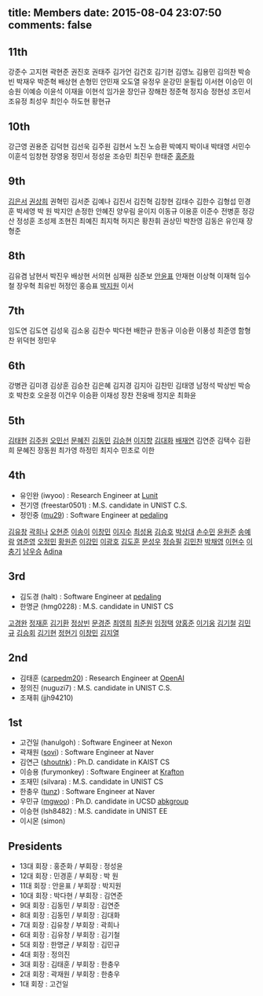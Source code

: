 ﻿title: Members
date: 2015-08-04 23:07:50
comments: false
---

## 11th

강준수 고지현 곽현준 권진호 권태주 김가언 김건호 김기현 김영노 김용민 김의찬 박승빈 박재우 박준혁 배상현 손형민 안민재 오도열 유정우 윤강민 윤필립 이서현 이승민 이승원 이예승 이윤석 이재을 이현석 임가윤 장인규 장해찬 정준혁 정지승 정현성 조민서 조유정 최성우 최인수 하도현 황현규

## 10th

강근영 권용준 김덕현 김선욱 김주원 김현서 노진 노승환 박예지 박이내 박태영 서민수 이훈석 임창현 장영웅 정민서 정성윤 조승민 최진우 한태준 [홍준화](https://github.com/junwha0511)

## 9th
[김은서](fran5804) [권상희](sh0408sh) 권혁민 김서준 김예나 김진서 김진혁 김창현 김태수 김한수 김형섭 민경훈 박세영 박 원 박지안 손정한 안혜진 양우림 윤이지 이동규 이용훈 이준수 전병훈 정강산 정성훈 조성제 조현진 최예진 최지혁 허지은 황찬휘 권상민 박찬영 김동은 유인재 장형준

## 8th

김유겸 남현서 박진우 배상현 서의현 심재환 심준보 [안윤표](https://github.com/Raon1123) 안재현 이상혁 이재혁 임수철 장우혁 최유빈 허정인 홍승표 [박지원](https://github.com/jwp18) 이서

## 7th

임도연 김도연 김성욱 김소웅 김찬수 박다현 배한규 한동규 이승환 이풍성 최준영 함형찬 위덕현 정민우

## 6th

강병관 김미경 김상훈 김승찬 김은혜 김지경 김지아 김찬민 김태영 남정석 박상빈 박승호 박찬호 오윤정 이건우 이승환 이재성 장찬 전웅배 정지운 최화윤

## 5th

[김태현](https://github.com/kgyoo8232) [김주원](https://github.com/kjw940506) [오민선](https://github.com/minsunny5) [문혜진](https://github.com/hyj5579) [김동민](https://github.com/rocky112358) [김승현](https://github.com/wingcoke) [이지향](https://github.com/haeng1605) [김대화](https://github.com/eoghk123) [배재연](https://github.com/jeje910) 김연준 김택수 김환희 문혜진 장동원 최가영 하정민 최지수 민초로 이한 

## 4th

- 유인완 (iwyoo) : Research Engineer at [Lunit](https://lunit.io/)
- 전기영 (freestar0501) : M.S. candidate in UNIST C.S.
- 정인중 ([mu29](http://yeoubi.net/)) : Software Engineer at [pedaling](https://pedaling.net/)

[김유창](http://healthyvegeta.github.io) [곽희나](https://github.com/dotaitch) [오현준](https://github.com/dhguswns23) [이송이](https://github.com/rookie) [이창민](https://github.com/ulistar93) [이지수](https://github.com/chorista) [최성용](https://github.com/sychoi1996) [김승호](https://github.com/isho) [박상대](https://github.com/dad0100) [손수민](https://github.com/ty79450) [윤원준](https://github.com/starjun24) [송예람](https://github.com/tdf3820) [염준영](https://github.com/yoeum0013) [오정민](https://github.com/als0414) [황원준](https://github.com/gwaka) [이강민](https://github.com/ygangmin) [이광호](https://github.com/khlee369) [김도훈](https://github.com/elvis03) [문성우](https://github.com/LayMoon) [정승필](https://github.com/smjsp7) [김민찬](https://github.com/minchan0712) [박채영](https://github.com/codud1026) [이현수](https://github.com/telljoy) [이충기](http://chungyi347.github.io/) [남우승](https://github.com/ssa1137) [Adina](https://github.com/adina)

## 3rd
- 김도경 (halt) : Software Engineer at [pedaling](https://pedaling.net/)
- 한명균 (hmg0228) : M.S. candidate in UNIST CS

[고경완](https://github.com/aqaqaqaq) [정재훈](https://github.com/sharksfin) [김기환](http://simulacre7.github.io) [정상빈](https://github.com/tolight20) [문경준](https://github.com/edgar) [최영희](https://github.com/tiarirueu) [최준원](https://github.com/cdk5801) [임정택](https://github.com/wjdxor0405) [양홍준](https://github.com/yhj0428) [이기웅](https://github.com/sopp0002) [김기철](https://github.com/ds3nyi) [김민규](https://github.com/kimmg0008) [김승회](https://ksh7534.github.io) [김기현](https://github.com/po01003) [정현기](https://github.com/nahouja1) [이창민](https://github.com/baram) [김지열](https://github.com/jykim7808)

## 2nd

- 김태훈 ([carpedm20](http://carpedm20.github.io/)) : Research Engineer at [OpenAI](https://openai.com/)
- 정의진 (nuguzi7) : M.S. candidate in UNIST C.S.
- 조재휘 (jjh94210)

## 1st

- 고건일 (hanulgoh) : Software Engineer at Nexon
- 곽재원 ([sovi](https://kr.linkedin.com/pub/jaewon-kwak/93/a40/113)) : Software Engineer at Naver
- 김연근 ([shoutnk](http://nss.kaist.ac.kr/)) : Ph.D. candidate in KAIST CS
- 이승용 (furymonkey) : Software Engineer at [Krafton](https://www.krafton.com/kr/)
- 조재민 (silvara) : M.S. candidate in UNIST CS
- 한충우 ([tunz](http://blog.tunz.kr/)) : Software Engineer at Naver
- 우민규 ([mgwoo](http://mgwoo.github.io/)) : Ph.D. candidate in UCSD [abkgroup](https://vlsicad.ucsd.edu/)
- 이승현 (lsh8482) : M.S. candidate in UNIST EE
- 이시몬 (simon)

## Presidents
- 13대 회장 : 홍준화 / 부회장 : 정성윤
- 12대 회장 : 민경훈 / 부회장 : 박 원
- 11대 회장 : 안윤표 / 부회장 : 박지원
- 10대 회장 : 박다현 / 부회장 : 김연준
- 9대 회장 : 김동민 / 부회장 : 김연준
- 8대 회장 : 김동민 / 부회장 : 김대화
- 7대 회장 : 김유창 / 부회장 : 곽희나
- 6대 회장 : 김유창 / 부회장 : 김기철
- 5대 회장 : 한명균 / 부회장 : 김민규
- 4대 회장 : 정의진
- 3대 회장 : 김태훈 / 부회장 : 한충우
- 2대 회장 : 곽재원 / 부회장 : 한충우
- 1대 회장 : 고건일
